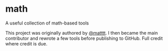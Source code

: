 # math
A useful collection of math-based tools

This project was originally authored by [@matttt](https://github.com/matttt). I then became the main contributor and rewrote a few tools before publishing to GitHub. Full credit where credit is due.
